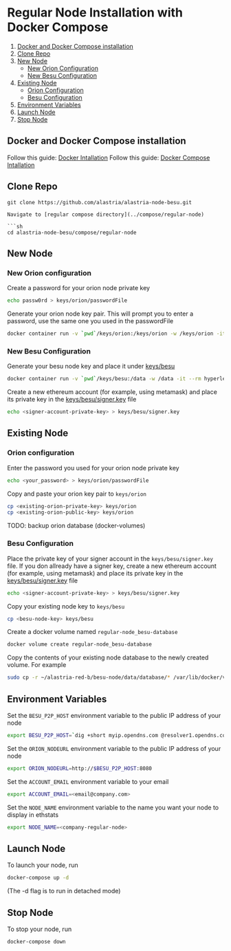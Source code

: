 # Regular Node Installation with Docker Compose

1. [Docker and Docker Compose installation](#docker-and-docker-compose-installation)
2. [Clone Repo](#clone-repo)
3. [New Node](#new-node)
    - [New Orion Configuration](#new-orion-configuration)
    - [New Besu Configuration](#new-besu-configuration)
4. [Existing Node](#existing-node)
    - [Orion Configuration](#orion-configuration)
    - [Besu Configuration](#besu-configuration)
5. [Environment Variables](#environment-variables)
6. [Launch Node](#launch-node)
7. [Stop Node](#stop-node)

## Docker and Docker Compose installation

Follow this guide: [Docker Intallation](https://docs.docker.com/get-docker/)
Follow this guide: [Docker Compose Intallation](https://docs.docker.com/compose/install/)

## Clone Repo

```
git clone https://github.com/alastria/alastria-node-besu.git

Navigate to [regular compose directory](../compose/regular-node)

```sh
cd alastria-node-besu/compose/regular-node
```

## New Node

### New Orion configuration

Create a password for your orion node private key
```sh
echo passw0rd > keys/orion/passwordFile
```

Generate your orion node key pair. This will prompt you to enter a password, use the same one you used in the passwordFile
```sh
docker container run -v `pwd`/keys/orion:/keys/orion -w /keys/orion -it --rm pegasyseng/orion:1.5.1-SNAPSHOT -g nodekey
```

### New Besu Configuration

Generate your besu node key and place it under [keys/besu](../compose/regular-node/keys/besu)

```sh
docker container run -v `pwd`/keys/besu:/data -w /data -it --rm hyperledger/besu:1.4 --data-path=/data public-key export --to=/data/key.pub
```

Create a new ethereum account (for example, using metamask) and place its private key in the [keys/besu/signer.key](../compose/regular-node/keys/besu/signer.key) file

```sh
echo <signer-account-private-key> > keys/besu/signer.key
```

## Existing Node

### Orion configuration

Enter the password you used for your orion node private key
```sh
echo <your_password> > keys/orion/passwordFile
```

Copy and paste your orion key pair to `keys/orion`
```sh
cp <existing-orion-private-key> keys/orion
cp <existing-orion-public-key> keys/orion
```

TODO: backup orion database (docker-volumes)

### Besu Configuration

Place the private key of your signer account in the `keys/besu/signer.key` file. If you don allready have a signer key, create a new ethereum account (for example, using metamask) and place its private key in the [keys/besu/signer.key](../compose/regular-node/keys/besu/signer.key) file

```sh
echo <signer-account-private-key> > keys/besu/signer.key
```

Copy your existing node key to `keys/besu`

```sh
cp <besu-node-key> keys/besu
```

Create a docker volume named `regular-node_besu-database`

```sh
docker volume create regular-node_besu-database
```

Copy the contents of your existing node database to the newly created volume. For example

```sh
sudo cp -r ~/alastria-red-b/besu-node/data/database/* /var/lib/docker/volumes/regular-node_besu-database/_data
```

## Environment Variables

Set the `BESU_P2P_HOST` environment variable to the public IP address of your node

```sh
export BESU_P2P_HOST=`dig +short myip.opendns.com @resolver1.opendns.com 2>/dev/null || curl -s --retry 2 icanhazip.com`
```

Set the `ORION_NODEURL` environment variable to the public IP address of your node

```sh
export ORION_NODEURL=http://$BESU_P2P_HOST:8080
```

Set the `ACCOUNT_EMAIL` environment variable to your email

```sh
export ACCOUNT_EMAIL=<email@company.com>
```

Set the `NODE_NAME` environment variable to the name you want your node to display in ethstats

```sh
export NODE_NAME=<company-regular-node>
```


## Launch Node

To launch your node, run

```sh
docker-compose up -d
```
(The -d flag is to run in detached mode)

## Stop Node

To stop your node, run

```sh
docker-compose down
```
